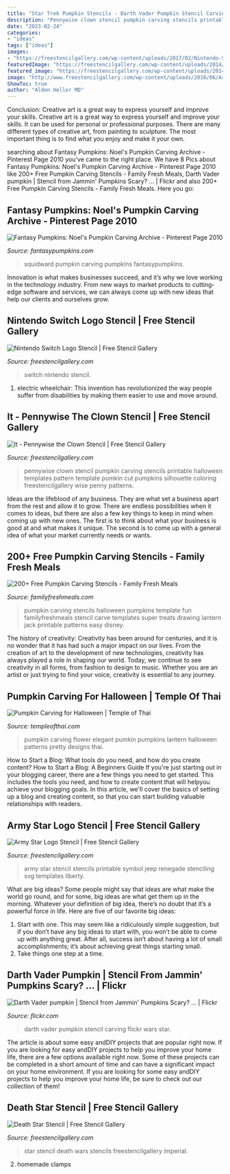 ```yaml
---
title: "Star Trek Pumpkin Stencils - Darth Vader Pumpkin Stencil Carving Flickr Wars Star"
description: "Pennywise clown stencil pumpkin carving stencils printable halloween templates pattern template pumkin cut pumpkins silhouette coloring freestencilgallery wise penny patterns"
date: "2023-02-24"
categories:
- "ideas"
tags: ["ideas"]
images:
- "https://freestencilgallery.com/wp-content/uploads/2017/02/Nintendo-Switch-Logo-Stencil-thumb.jpg"
featuredImage: "https://freestencilgallery.com/wp-content/uploads/2014/01/Death-Star-Stencil-thumb.jpg"
featured_image: "https://freestencilgallery.com/wp-content/uploads/2014/01/Death-Star-Stencil-thumb.jpg"
image: "http://www.freestencilgallery.com/wp-content/uploads/2016/06/Army-Star-Logo-Stencil-thumb.jpg"
ShowToc: true
author: "Alden Heller MD"
---
```



Conclusion: Creative art is a great way to express yourself and improve your skills.
Creative art is a great way to express yourself and improve your skills. It can be used for personal or professional purposes. There are many different types of creative art, from painting to sculpture. The most important thing is to find what you enjoy and make it your own.

	

		
searching about Fantasy Pumpkins: Noel&#039;s Pumpkin Carving Archive - Pinterest Page 2010 you've came to the right place. We have 8 Pics about Fantasy Pumpkins: Noel&#039;s Pumpkin Carving Archive - Pinterest Page 2010 like 200+ Free Pumpkin Carving Stencils - Family Fresh Meals, Darth Vader pumpkin | Stencil from Jammin&#039; Pumpkins Scary? … | Flickr and also 200+ Free Pumpkin Carving Stencils - Family Fresh Meals. Here you go:
		
    
## Fantasy Pumpkins: Noel&#039;s Pumpkin Carving Archive - Pinterest Page 2010

<img loading=lazy src="https://www.fantasypumpkins.com/2010-pumpkins/squidward.jpg" onerror="this.onerror=null;this.src='https://tse4.mm.bing.net/th?id=OIP.4tt5wwEbrNhG8P1SsSIxWAAAAA&amp;pid=15.1';" alt="Fantasy Pumpkins: Noel&#039;s Pumpkin Carving Archive - Pinterest Page 2010">

_Source: fantasypumpkins.com_

>squidward pumpkin carving pumpkins fantasypumpkins. 

	

Innovation is what makes businesses succeed, and it’s why we love working in the technology industry. From new ways to market products to cutting-edge software and services, we can always come up with new ideas that help our clients and ourselves grow.

    
## Nintendo Switch Logo Stencil | Free Stencil Gallery

<img loading=lazy src="https://freestencilgallery.com/wp-content/uploads/2017/02/Nintendo-Switch-Logo-Stencil-thumb.jpg" onerror="this.onerror=null;this.src='https://tse2.mm.bing.net/th?id=OIP.mkd4uSSjET2S-VjjK9EFZgHaHa&amp;pid=15.1';" alt="Nintendo Switch Logo Stencil | Free Stencil Gallery">

_Source: freestencilgallery.com_

>switch nintendo stencil. 

	

1) electric wheelchair: This invention has revolutionized the way people suffer from disabilities by making them easier to use and move around.

    
## It - Pennywise The Clown Stencil | Free Stencil Gallery

<img loading=lazy src="http://freestencilgallery.com/wp-content/uploads/2017/09/It-Pennywise-the-Clown-Stencil-660x510.jpg" onerror="this.onerror=null;this.src='https://tse1.mm.bing.net/th?id=OIP.vFjkWvAH_u4Z6onjb0nQSwHaFu&amp;pid=15.1';" alt="It - Pennywise the Clown Stencil | Free Stencil Gallery">

_Source: freestencilgallery.com_

>pennywise clown stencil pumpkin carving stencils printable halloween templates pattern template pumkin cut pumpkins silhouette coloring freestencilgallery wise penny patterns. 

	

Ideas are the lifeblood of any business. They are what set a business apart from the rest and allow it to grow. There are endless possibilities when it comes to ideas, but there are also a few key things to keep in mind when coming up with new ones. The first is to think about what your business is good at and what makes it unique. The second is to come up with a general idea of what your market currently needs or wants.

    
## 200+ Free Pumpkin Carving Stencils - Family Fresh Meals

<img loading=lazy src="http://www.familyfreshmeals.com/wp-content/uploads/2014/09/200-Free-Pumpkin-Carving-Stencils-familyfreshmeals.com_.png" onerror="this.onerror=null;this.src='https://tse1.mm.bing.net/th?id=OIP.o4rssX73vB546xVVLF7XmwHaKk&amp;pid=15.1';" alt="200+ Free Pumpkin Carving Stencils - Family Fresh Meals">

_Source: familyfreshmeals.com_

>pumpkin carving stencils halloween pumpkins template fun familyfreshmeals stencil carve templates super treats drawing lantern jack printable patterns easy disney. 

	

The history of creativity:
Creativity has been around for centuries, and it is no wonder that it has had such a major impact on our lives. From the creation of art to the development of new technologies, creativity has always played a role in shaping our world. Today, we continue to see creativity in all forms, from fashion to design to music. Whether you are an artist or just trying to find your voice, creativity is essential to any journey.

    
## Pumpkin Carving For Halloween | Temple Of Thai

<img loading=lazy src="http://www.templeofthai.com/images/fruit_carving/pumpkin-flower.jpg" onerror="this.onerror=null;this.src='https://tse3.mm.bing.net/th?id=OIP.RwXGeG0VSiPKQm5YB5SoBwAAAA&amp;pid=15.1';" alt="Pumpkin Carving for Halloween | Temple of Thai">

_Source: templeofthai.com_

>pumpkin carving flower elegant pumkin pumpkins lantern halloween patterns pretty designs thai. 

	

How to Start a Blog: What tools do you need, and how do you create content?
How to Start a Blog: A Beginners Guide
If you're just starting out in your blogging career, there are a few things you need to get started. This includes the tools you need, and how to create content that will helpyou achieve your blogging goals. In this article, we'll cover the basics of setting up a blog and creating content, so that you can start building valuable relationships with readers.

    
## Army Star Logo Stencil | Free Stencil Gallery

<img loading=lazy src="http://www.freestencilgallery.com/wp-content/uploads/2016/06/Army-Star-Logo-Stencil-thumb.jpg" onerror="this.onerror=null;this.src='https://tse4.mm.bing.net/th?id=OIP.1fNApJnBOS_h1Tkqs8wvDAHaHa&amp;pid=15.1';" alt="Army Star Logo Stencil | Free Stencil Gallery">

_Source: freestencilgallery.com_

>army star stencil stencils printable symbol jeep renegade stenciling svg templates liberty. 

	

What are big ideas?
Some people might say that ideas are what make the world go round, and for some, big ideas are what get them up in the morning. Whatever your definition of big idea, there’s no doubt that it’s a powerful force in life. Here are five of our favorite big ideas: 
1. Start with one. This may seem like a ridiculously simple suggestion, but if you don’t have any big ideas to start with, you won’t be able to come up with anything great. After all, success isn’t about having a lot of small accomplishments; it’s about achieving great things starting small. 
2. Take things one step at a time.

    
## Darth Vader Pumpkin | Stencil From Jammin&#039; Pumpkins Scary? … | Flickr

<img loading=lazy src="http://farm3.staticflickr.com/2044/1973509584_8df0d8ff22_z.jpg" onerror="this.onerror=null;this.src='https://tse3.mm.bing.net/th?id=OIP.OuMVHr-gVTXLgQ0LvG66mAHaJ4&amp;pid=15.1';" alt="Darth Vader pumpkin | Stencil from Jammin&#039; Pumpkins Scary? … | Flickr">

_Source: flickr.com_

>darth vader pumpkin stencil carving flickr wars star. 

	

The article is about some easy andDIY projects that are popular right now.
If you are looking for easy andDIY projects to help you improve your home life, there are a few options available right now. Some of these projects can be completed in a short amount of time and can have a significant impact on your home environment. If you are looking for some easy andDIY projects to help you improve your home life, be sure to check out our collection of them!

    
## Death Star Stencil | Free Stencil Gallery

<img loading=lazy src="https://freestencilgallery.com/wp-content/uploads/2014/01/Death-Star-Stencil-thumb.jpg" onerror="this.onerror=null;this.src='https://tse2.mm.bing.net/th?id=OIP.bQ7CEPhnTNveHEYTIYY0-wHaHa&amp;pid=15.1';" alt="Death Star Stencil | Free Stencil Gallery">

_Source: freestencilgallery.com_

>star stencil death wars stencils freestencilgallery imperial. 

	

2. homemade clamps

